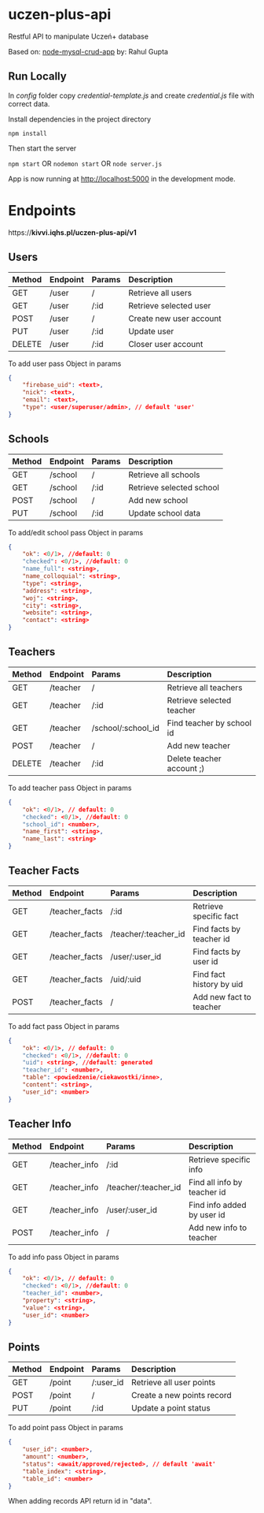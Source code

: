 # uczen-plus-api
Restful API to manipulate Uczeń+ database

Based on: [node-mysql-crud-app](https://github.com/rahulguptafullstack/node-mysql-crud-app)
by: Rahul Gupta

## Run Locally

In *config* folder copy *credential-template.js* and create *credential.js* file with correct data.


Install dependencies in the project directory

`npm install`

Then start the server

`npm start` OR `nodemon start` OR `node server.js`

App is now running at [http://localhost:5000](http://localhost:5000) in the development mode.


# Endpoints

https://**kivvi.iqhs.pl/uczen-plus-api/v1**

## Users

| Method | Endpoint | Params | Description |
| :----- | :------- | :----- | :---------- |
| GET | /user | / | Retrieve all users |
| GET | /user | /:id | Retrieve selected user |
| POST | /user | / | Create new user account |
| PUT | /user | /:id | Update user |
| DELETE | /user | /:id | Closer user account |

To add user pass Object in params
```json
{
    "firebase_uid": <text>,
    "nick": <text>,
    "email": <text>,
    "type": <user/superuser/admin>, // default 'user'
}
```

## Schools

| Method | Endpoint | Params | Description |
| :----- | :------- | :----- | :---------- |
| GET | /school | / | Retrieve all schools  |
| GET | /school | /:id | Retrieve selected school |
| POST | /school | / | Add new school |
| PUT | /school | /:id | Update school data |

To add/edit school pass Object in params
```json
{
    "ok": <0/1>, //default: 0
    "checked": <0/1>, //default: 0
    "name_full": <string>,
    "name_colloquial": <string>,
    "type": <string>,
    "address": <string>,
    "woj": <string>,
    "city": <string>,
    "website": <string>,
    "contact": <string>
}
```

## Teachers

| Method | Endpoint | Params | Description |
| :----- | :------- | :----- | :---------- |
| GET | /teacher | / | Retrieve all teachers  |
| GET | /teacher | /:id | Retrieve selected teacher |
| GET | /teacher | /school/:school_id | Find teacher by school id |
| POST | /teacher | / | Add new teacher |
| DELETE | /teacher | /:id | Delete teacher account ;) |

To add teacher pass Object in params
```json
{
    "ok": <0/1>, // default: 0
    "checked": <0/1>, //default: 0
    "school_id": <number>,
    "name_first": <string>,
    "name_last": <string>
}
```

## Teacher Facts

| Method | Endpoint | Params | Description |
| :----- | :------- | :----- | :---------- |
| GET | /teacher_facts | /:id | Retrieve specific fact |
| GET | /teacher_facts | /teacher/:teacher_id | Find facts by teacher id |
| GET | /teacher_facts | /user/:user_id | Find facts by user id |
| GET | /teacher_facts | /uid/:uid | Find fact history by uid |
| POST | /teacher_facts | / | Add new fact to teacher |

To add fact pass Object in params
```json
{
    "ok": <0/1>, // default: 0
    "checked": <0/1>, //default: 0
    "uid": <string>, //default: generated
    "teacher_id": <number>,
    "table": <powiedzenie/ciekawostki/inne>,
    "content": <string>,
    "user_id": <number>
}
```

## Teacher Info

| Method | Endpoint | Params | Description |
| :----- | :------- | :----- | :---------- |
| GET | /teacher_info | /:id | Retrieve specific info |
| GET | /teacher_info | /teacher/:teacher_id | Find all info by teacher id |
| GET | /teacher_info | /user/:user_id | Find info added by user id |
| POST | /teacher_info | / | Add new info to teacher |

To add info pass Object in params
```json
{
    "ok": <0/1>, // default: 0
    "checked": <0/1>, //default: 0
    "teacher_id": <number>,
    "property": <string>,
    "value": <string>,
    "user_id": <number>
}
```

## Points

| Method | Endpoint | Params | Description |
| :----- | :------- | :----- | :---------- |
| GET | /point | /:user_id | Retrieve all user points |
| POST | /point | / | Create a new points record |
| PUT | /point | /:id | Update a point status |

To add point pass Object in params
```json
{
    "user_id": <number>,
    "amount": <number>,
    "status": <await/approved/rejected>, // default 'await'
    "table_index": <string>,
    "table_id": <number>
}
```

When adding records API return id in "data".